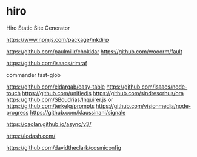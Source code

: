 # hiro

Hiro Static Site Generator

https://www.npmjs.com/package/mkdirp

https://github.com/paulmillr/chokidar
https://github.com/wooorm/fault

https://github.com/isaacs/rimraf

commander
fast-glob

https://github.com/eldargab/easy-table
https://github.com/isaacs/node-touch
https://github.com/unifiedjs
https://github.com/sindresorhus/ora
https://github.com/SBoudrias/Inquirer.js or
https://github.com/terkelg/prompts
https://github.com/visionmedia/node-progress
https://github.com/klaussinani/signale

https://caolan.github.io/async/v3/

https://lodash.com/

https://github.com/davidtheclark/cosmiconfig

